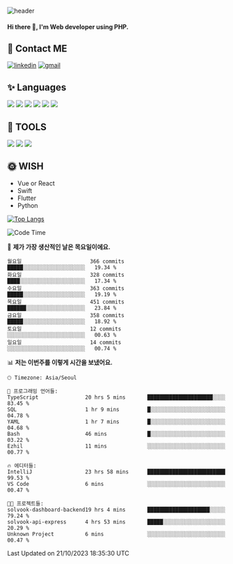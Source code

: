 ![header](https://capsule-render.vercel.app/api?type=waving&color=auto&height=300&section=header&text=Elin&fontSize=90&animation=twinkling)

#### Hi there 👋, I'm <b>Web developer</b> using PHP. ####

<!--
- 🔭 I’m currently working on Uniwill
- 🌱 I’m currently learning Vue or React or Python.
-->

<!---#### I am PHP developer --->

## 💌 Contact ME ###
[<img src='https://img.shields.io/badge/-EunjiKo-%230A66C2?style=flat-square&logo=LinkedIn&logoColor=white' alt='linkedin'>](https://www.linkedin.com/in/https://www.linkedin.com/in/eunji-ko-00a907164//)  [<img src='https://img.shields.io/badge/-einee214%40gmail.com-%23EA4335?style=flat-square&logo=Gmail&logoColor=white' alt='gmail'>](einee214@gmail.com)  


## ✨ Languages
<img src='https://img.shields.io/badge/-PHP-%23777BB4?style=for-the-badge&logo=PHP&logoColor=white'> <img src='https://img.shields.io/badge/-Laravel-%23FF2D20?style=for-the-badge&logo=Laravel&logoColor=white'> <img src='https://img.shields.io/badge/Jquery-%230769AD?style=for-the-badge&logo=Jquery&logoColor=white'> <img src='https://img.shields.io/badge/CSS3-%231572B6?style=for-the-badge&logo=CSS3&logoColor=white'> <img src='https://img.shields.io/badge/Bootstrap-%237952B3?style=for-the-badge&logo=Bootstrap&logoColor=white' > <img src='https://img.shields.io/badge/MySQL-%234479A1?style=for-the-badge&logo=MySQL&logoColor=white' >

## 🌷 TOOLS
<img src='https://img.shields.io/badge/PHPSTORM-%23000000?style=for-the-badge&logo=PhpStorm&logoColor=white' > <img src='https://img.shields.io/badge/GitLab-%23FCA121?style=for-the-badge&logo=GitLab&logoColor=white' > <img src='https://img.shields.io/badge/GitHub-%23181717?style=for-the-badge&logo=GitHub&logoColor=white'>


## 🌞 WISH
- Vue or React
- Swift
- Flutter
- Python


[![Top Langs](https://github-readme-stats.vercel.app/api/top-langs/?username=ein214&layout=compact)](https://github.com/anuraghazra/github-readme-stats)

<!--START_SECTION:waka-->
![Code Time](http://img.shields.io/badge/Code%20Time-2%2C990%20hrs%2028%20mins-blue)

📅 **제가 가장 생산적인 날은 목요일이에요.** 

```text
월요일                      366 commits         █████░░░░░░░░░░░░░░░░░░░░   19.34 % 
화요일                      328 commits         ████░░░░░░░░░░░░░░░░░░░░░   17.34 % 
수요일                      363 commits         █████░░░░░░░░░░░░░░░░░░░░   19.19 % 
목요일                      451 commits         ██████░░░░░░░░░░░░░░░░░░░   23.84 % 
금요일                      358 commits         █████░░░░░░░░░░░░░░░░░░░░   18.92 % 
토요일                      12 commits          ░░░░░░░░░░░░░░░░░░░░░░░░░   00.63 % 
일요일                      14 commits          ░░░░░░░░░░░░░░░░░░░░░░░░░   00.74 % 
```


📊 **저는 이번주를 이렇게 시간을 보냈어요.** 

```text
🕑︎ Timezone: Asia/Seoul

💬 프로그래밍 언어들: 
TypeScript               20 hrs 5 mins       █████████████████████░░░░   83.45 % 
SQL                      1 hr 9 mins         █░░░░░░░░░░░░░░░░░░░░░░░░   04.78 % 
YAML                     1 hr 7 mins         █░░░░░░░░░░░░░░░░░░░░░░░░   04.68 % 
Bash                     46 mins             █░░░░░░░░░░░░░░░░░░░░░░░░   03.22 % 
Ezhil                    11 mins             ░░░░░░░░░░░░░░░░░░░░░░░░░   00.77 % 

🔥 에디터들: 
IntelliJ                 23 hrs 58 mins      █████████████████████████   99.53 % 
VS Code                  6 mins              ░░░░░░░░░░░░░░░░░░░░░░░░░   00.47 % 

🐱‍💻 프로젝트들: 
solvook-dashboard-backend19 hrs 4 mins       ████████████████████░░░░░   79.24 % 
solvook-api-express      4 hrs 53 mins       █████░░░░░░░░░░░░░░░░░░░░   20.29 % 
Unknown Project          6 mins              ░░░░░░░░░░░░░░░░░░░░░░░░░   00.47 % 
```


 Last Updated on 21/10/2023 18:35:30 UTC
<!--END_SECTION:waka-->

<!---![GitHub stats](https://github-readme-stats.vercel.app/api?username=ein214&show_icons=true&theme=dracula)  --->



